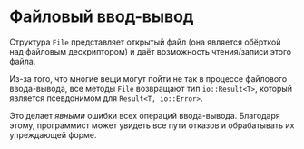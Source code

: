 # Файловый ввод-вывод

Структура `File` представляет открытый файл (она является обёрткой над файловым дескриптором) и даёт возможность чтения/записи этого файла.

Из-за того, что многие вещи могут пойти не так в процессе файлового 
ввода-вывода, все методы `File` возвращают тип 
`io::Result<T>`, который является псевдонимом для 
`Result<T, io::Error>`.

Это делает *явными* ошибки всех операций ввода-вывода. 
Благодаря этому, программист может увидеть все пути отказов и 
обрабатывать их упреждающей форме.
